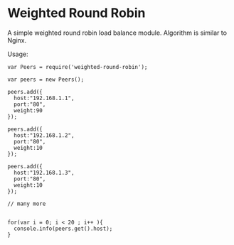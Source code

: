 Weighted Round Robin
==========

A simple weighted round robin load balance module.
Algorithm is similar to Nginx.

Usage:

    var Peers = require('weighted-round-robin');

    var peers = new Peers();

    peers.add({
      host:"192.168.1.1",
      port:"80",
      weight:90
    });

    peers.add({
      host:"192.168.1.2",
      port:"80",
      weight:10
    });

    peers.add({
      host:"192.168.1.3",
      port:"80",
      weight:10
    });

    // many more


    for(var i = 0; i < 20 ; i++ ){
      console.info(peers.get().host);
    }
